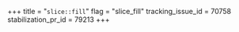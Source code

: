 +++
title = "`slice::fill`"
flag = "slice_fill"
tracking_issue_id = 70758
stabilization_pr_id = 79213
+++
